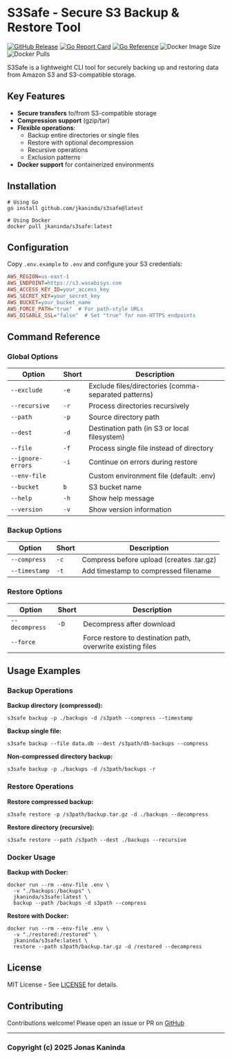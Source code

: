 # S3Safe - Secure S3 Backup & Restore Tool

[![GitHub Release](https://img.shields.io/github/v/release/jkaninda/s3safe)](https://github.com/jkaninda/s3safe/releases)
[![Go Report Card](https://goreportcard.com/badge/github.com/jkaninda/s3safe)](https://goreportcard.com/report/github.com/jkaninda/s3safe)
[![Go Reference](https://pkg.go.dev/badge/github.com/jkaninda/s3safe.svg)](https://pkg.go.dev/github.com/jkaninda/s3safe)
![Docker Image Size](https://img.shields.io/docker/image-size/jkaninda/s3safe?style=flat-square)
![Docker Pulls](https://img.shields.io/docker/pulls/jkaninda/s3safe?style=flat-square)

S3Safe is a lightweight CLI tool for securely backing up and restoring data from Amazon S3 and S3-compatible storage.

## Key Features
- **Secure transfers** to/from S3-compatible storage
- **Compression support** (gzip/tar)
- **Flexible operations**:
    - Backup entire directories or single files
    - Restore with optional decompression
    - Recursive operations
    - Exclusion patterns
- **Docker support** for containerized environments

## Installation
```shell
# Using Go
go install github.com/jkaninda/s3safe@latest

# Using Docker
docker pull jkaninda/s3safe:latest
```

## Configuration
Copy `.env.example` to `.env` and configure your S3 credentials:

```ini
AWS_REGION=us-east-1
AWS_ENDPOINT=https://s3.wasabisys.com
AWS_ACCESS_KEY_ID=your_access_key
AWS_SECRET_KEY=your_secret_key
AWS_BUCKET=your_bucket_name
AWS_FORCE_PATH="true"  # For path-style URLs
AWS_DISABLE_SSL="false"  # Set "true" for non-HTTPS endpoints
```

## Command Reference

### Global Options
| Option            | Short | Description                                          |
|-------------------|-------|------------------------------------------------------|
| `--exclude`       | `-e`  | Exclude files/directories (comma-separated patterns) |
| `--recursive`     | `-r`  | Process directories recursively                      |
| `--path`          | `-p`  | Source directory path                                |
| `--dest`          | `-d`  | Destination path (in S3 or local filesystem)         |
| `--file`          | `-f`  | Process single file instead of directory             |
| `--ignore-errors` | `-i`  | Continue on errors during restore                    |
| `--env-file`      |       | Custom environment file (default: .env)              |
| `--bucket`        | `b`   | S3 bucket name                                       |
| `--help`          | `-h`  | Show help message                                    |
| `--version`       | `-v`  | Show version information                             |

### Backup Options
| Option          | Short | Description                                |
|-----------------|-------|--------------------------------------------|
| `--compress`    | `-c`  | Compress before upload (creates .tar.gz)   |
| `--timestamp`   | `-t`  | Add timestamp to compressed filename       |

### Restore Options
| Option         | Short | Description                                                 |
|----------------|-------|-------------------------------------------------------------|
| `--decompress` | `-D`  | Decompress after download                                   |
| `--force`      |       | Force restore to destination path, overwrite existing files |

## Usage Examples

### Backup Operations

**Backup directory (compressed):**
```shell
s3safe backup -p ./backups -d /s3path --compress --timestamp
```

**Backup single file:**

```shell
s3safe backup --file data.db --dest /s3path/db-backups --compress
```

**Non-compressed directory backup:**
```shell
s3safe backup -p ./backups -d /s3path/backups -r
```

### Restore Operations
**Restore compressed backup:**
```shell
s3safe restore -p /s3path/backup.tar.gz -d ./backups --decompress
```

**Restore directory (recursive):**

```shell
s3safe restore --path /s3path --dest ./backups --recursive
```

### Docker Usage
**Backup with Docker:**
```shell
docker run --rm --env-file .env \
  -v "./backups:/backups" \
  jkaninda/s3safe:latest \
  backup --path /backups -d s3path --compress
```

**Restore with Docker:**
```shell
docker run --rm --env-file .env \
  -v "./restored:/restored" \
  jkaninda/s3safe:latest \
  restore --path s3path/backup.tar.gz -d /restored --decompress
```

## License
MIT License - See [LICENSE](LICENSE) for details.

## Contributing
Contributions welcome! Please open an issue or PR on [GitHub](https://github.com/jkaninda/s3safe)


---
### Copyright (c) 2025 Jonas Kaninda

